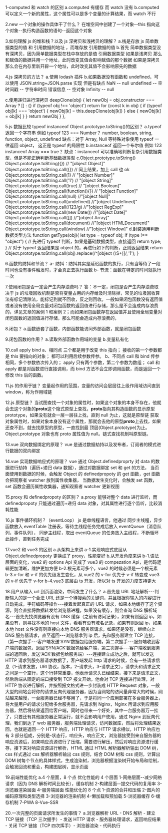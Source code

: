 1-computed 和 watch 的区别
a.computed 有缓存 而 watch 没有
b.computed 可以定义一个新的属性，这个属性可以是多个变量的计算结果，而 watch 不行

2.new 一个对象的操作具体干了什么？
在堆空间中创建了一个对象--this 指向这个对象--执行构造函数的语句--返回这个对象

3.如何理解 js 的堆和栈？以及 js 深拷贝和浅拷贝的理解？
a.栈是存放 js 简单数据类型的值 和 引用数据的地址 ，而堆存放 引用数据的值
b.首先 简单数据类型没有深拷贝，因为简单数据类型在栈中存放的是值
引用数据类型
如果是浅拷贝 那么和赋值的数据共用一个地址，此时改变其值会影响赋值的那个数据
如果是深拷贝 那么会在内存里新开辟一个地址，此时改变其值不会影响原先的数据

4.js 深拷贝的方法？
a.使用 lodash 插件
b.如果数据没有函数和 undefined，可以使用 JSON.string+JSON.parse 实现 但是有缺点
NaN -- null
undefined -- 空
时间戳 -- 字符串时间
错误信息 -- 空对象
Infinity -- null

c.使用递归进行深拷贝
deepClone(obj) {
let newObj = obj.constructor === Array ? [] : {}
if (typeof obj !== 'object') return
for (const k in obj) {
if (typeof obj[k] === 'object') {
newObj[k] = this.deepClone(obj[k])
} else {
newObj[k] = obj[k]
}
}
return newObj
}
},

5.js 数据比较 typeof instanceof Object.prototype.toString()的区别？
a.typeof 返回一个字符串 例如 typeof 123 === Number？
number, boolean, string, function, object, undefined
缺点：对于 Array, Null 等特殊对象使用 typeof 一律返回 object， 这正是 typeof 的局限性
b.instanceof 返回一个布尔值 例如 123 instanceof Array === true？
缺点：instanceof 可以准确地判断复杂引用数据类型，但是不能正确判断基础数据类型
c.Object.prototype.toString()
Object.prototype.toString({}) // "[object Object]"
Object.prototype.toString.call({}) // 同上结果，加上 call 也 ok
Object.prototype.toString.call(1) // "[object Number]"
Object.prototype.toString.call('1') // "[object String]"
Object.prototype.toString.call(true) // "[object Boolean]"
Object.prototype.toString.call(function(){}) // "[object Function]"
Object.prototype.toString.call(null) //"[object Null]"
Object.prototype.toString.call(undefined) //"[object Undefined]"
Object.prototype.toString.call(/123/g) //"[object RegExp]"
Object.prototype.toString.call(new Date()) //"[object Date]"
Object.prototype.toString.call([]) //"[object Array]"
Object.prototype.toString.call(document) //"[object HTMLDocument]"
Object.prototype.toString.call(window) //"[object Window]"
d.封装通用判断数据类型方法
function getType(obj){
let type = typeof obj;
if (type !== "object") { // 先进行 typeof 判断，如果是基础数据类型，直接返回
return type;
}
// 对于 typeof 返回结果是 object 的，再进行如下的判断，正则返回结果
return Object.prototype.toString.call(obj).replace(/^\[object (\S+)\]$/, '$1');
}

6.函数的防抖和节流？
a- 防抖：防抖其实是延迟函数的执行，只有当等待了一段时间也没有事件触发时，才会真正去执行函数
b- 节流：函数在特定的时间就执行一次

7.使用闭包是否一定会产生内存浪费吗？
答：不一定，闭包是否产生内存浪费取决于 js 的垃圾回收机制是否将变量占用的内存给及时清除掉，常见的垃圾回收算法有标记清除法，能标记到就不回收，反之则回收。一般如果闭包函数没有返回值或者没有使用全局变量对闭包函数的返回值进行存储，那么是不会造成内存浪费的，详见文章的案例 1 和案例 2；而如果闭包函数存在返回值并且使用全局变量对闭包函数的返回值进行存储，那么可能会造成内存浪费的，

8.闭包？
a.函数嵌套了函数，内部函数能访问外部函数，就是闭包函数

9.闭包函数的作用？
a.读取外部函数作用域的变量
b.变量私有化

10.call apply bind
a、相同点
三个都是用于改变 this 指向；
接收的第一个参数都是 this 要指向的对象；
都可以利用后续参数传参。
b、不同点
call 和 bind 传参相同，多个参数依次传入的；
apply 只有两个参数，第二个参数为数组；
call 和 apply 都是对函数进行直接调用，而 bind 方法不会立即调用函数，而是返回一个修改 this 后的函数。

11.js 的作用于链？
变量起作用的范围，变量的访问会层层往上级作用域访问直到 window，称为作用域链

12.js 原型链？
当试图查找一个对象的属性时，如果这个对象的本身不存在，他就会去这个对象的**proto**这个隐式原型上查找，**proto**指向其构造函数的显示原型
prototype，如果没有就会一层一层往上找，直到 null 为止，这就是原型链
获取对象属性时，如果对象本身没有这个属性，那就会去他的原型**proto**上去找，如果还查不到，就去找原型的原型，一直找到最 顶层(Object.prototype)为止。Object.prototype 对象也有 proto 属性值为 null。链式查找机制叫原型链。

13.vue 双向数据绑定的原理？
vue 是通过数据劫持以及发布者，订阅者的模式进行数据的双向绑定

14.vue 实现数据响应式的原理？
vue 通过 Object.definedproprty 对 data 的数据进行劫持（遍历+递归 data 数据），通过对数据绑定 set 和 get 的方法，
当页面使用到数据的时候，会触发 Object 的 definedpropoty 的 get 函数，get 函数会把观察者 watcher 放到属性收集器，
当数据发生变化时，会触发 set 函数，set 函数会遍历属性收集器，通知观察者 watcher 更新视图

15.proxy 和 definedpropoty 的区别？
a.proxy 能够对整个 data 进行监听，而 definedpropoty 只能通过遍历+递归 data 对象，对其属性进行逐个监听，比较消耗性能

16.js 事件循环机制？（eventLoop）
js 是单线程语言，他通过 同步主线程，异步函数放入 eventTable 注册表，等待主线程任务完成后放入 eventQueue（消息队列，事件队列），
同步主线程，取出 eventQueue 的任务放入主线程，不断循环此操作，直到任务完成

17.vue2 和 vue3 的区别
a.从架构上来讲
a-1.实现响应式底层从 Object.definedpropoty 更换成了 proxy，性能变好
b.从开发角度来讲
b-1.语法层面的变化，vue2 的 options Api 变成了 vue3 的 compezation Api，是代码逻辑更加清晰，维护更加方便
b-2.根元素可多个，vue2 的时候必须是一个根元素
b-3.v-for 和 v-if 的优先级发生变化，从 vue2 的 v-for 优先于 v-if 转变成 vue3 的 v-if 优先于 v-for
b-4.vue3 底层由 ts 开发，所以对 ts 开发的力度支持更大

18.用户从输入 url 到页面渲染，中间发生了什么？
a.首先是 URL 地址解析---判断输入的是一个合法 URL 还是一个待搜索的关键词，并且根据你输入的内容进行自动完成，字符编码等操作---接着发起真正的 URL 请求，如果本地缓存了这个资源，则会直接将数据转发给浏览器进程，如果没有缓存，则会查询 DNS 解析域名---首先先找浏览器有没有 DNS 缓存（之前有访问记录），如果有则返回 ip，如果没有，则寻找本地的 host 文件，看看有没有域名记录，如果有则返回 ip，如果本地 host 文件没有则直接向本地 DNS 服务器请求，如果还是没有，继续向上 DNS 服务器请求，直至返回---浏览器拿到 ip 后，先和服务器建立 TCP 连接，（第一次握手---客户端发送‘SYN’数据包给服务端，第二次握手---服务端收到客户端的数据包，返回‘SYN/ACK’数据包给客户端，第三次握手---客户端收到服务端的返回后，发送‘ACK’数据包给服务端）---连接建立成功之后，就可以发送 HTTP 请求到服务器请求数据了，客户端发起 http 请求的时候，会有一些请求信息（1-请求发放，URI 协议，版本，2-请求头，3-请求正文），请求头和请求正文之间是一个空行，这个行非常重要，他表示请求头已经结束，接下来是请求正文，然后后端从固定的端口接受到 TCP 报文开始，他会对 TCP 连接进行处理，对 HTTP 协议进行解析，并按照报文格式进一步封装成 HTTP Request 对象，一般大型的网站会将你的请求反向代理服务器，因为当网站的访问量非常大的时候，网站越来越慢，一台服务器已经不够用了，于是将同一个应用部署在多台服务器上，将大量用户的请求分配给多台服务器，先请求到 Nginx，Nginx 再请求到应用服务器，然后将结果返回给客户端，同时也带来一个好处，其中一台服务器万一挂了，只要还有其他服务器正常运行，就不会影响用户使用，通过 Nginx 到反向代理，我们到达了 web 服务器，服务端处理请求，访问数据库，然后将处理结果返回，也就是返回一个 HTTP 响应，HTTP 响应与 HTTP 请求相似，HTTP 响应也有 3 部分组成，分别是-状态行，响应头，响应正文，浏览器接受到来自服务器的响应资源后，如果响应资源进行了压缩，需要进行解压，然后对响应资源进行缓存，接下来对响应资源进行解析，HTML 通过 HTML 解析器解析输出 DOM 树，css 样式通过 css 解析器解析输出 css 规则，结合 DOM 树和 css 规则，计算出 DOM 树每个节点的具体样式，生成渲染树，浏览器根据渲染树开始布局和绘制，会触发回流和重会，构建图层树，显示页面

19.前端性能优化
a.4 个层面，8 个点
优化性能的 4 个层面
1-网络层面--减少网络请求（因为 DNS 解析时间比较长），缓存机制
2-构建层面--提交代码的复用率
3-浏览器渲染层面
4-服务端层面
性能优化的 8 个点
1-资源的合并和压缩
2-图片的编码原理和类型选择
3-浏览器的渲染机制
4-懒加载和预加载
5-浏览器缓存
6-缓存机制
7-PWA
8-Vue-SSR

20.一次完整的页面请求所发生的事情？
a.浏览器解析 URL - DNS 解析 - 建立 TCP 链接（TCP 三次握手）- 发送 HTTP 请求 - 服务器处理请求，返回响应结果 - 关闭 TCP 链接（TCP 四次挥手）- 浏览器渲染 - 代码执行
